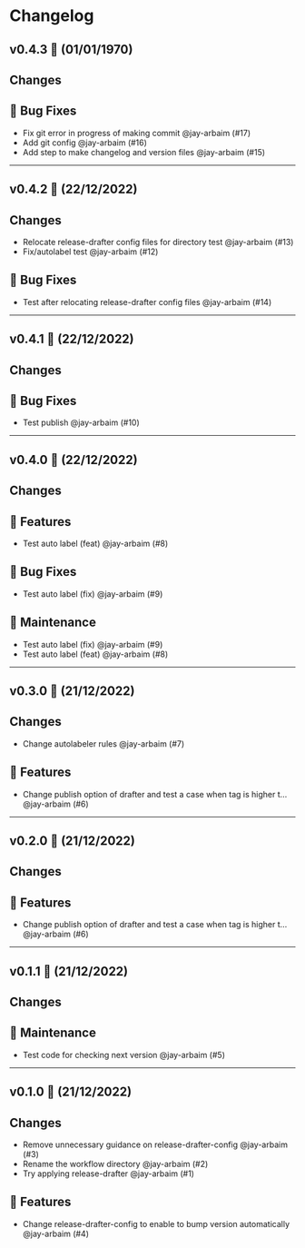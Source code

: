 # Changelog

## v0.4.3 🌈 (01/01/1970)
## Changes

## 🐛 Bug Fixes

- Fix git error in progress of making commit @jay-arbaim (#17)
- Add git config @jay-arbaim (#16)
- Add step to make changelog and version files @jay-arbaim (#15)

---

## v0.4.2 🌈 (22/12/2022)
## Changes

- Relocate release-drafter config files for directory test @jay-arbaim (#13)
- Fix/autolabel test @jay-arbaim (#12)

## 🐛 Bug Fixes

- Test after relocating release-drafter config files @jay-arbaim (#14)

---

## v0.4.1 🌈 (22/12/2022)
## Changes

## 🐛 Bug Fixes

- Test publish @jay-arbaim (#10)

---

## v0.4.0 🌈 (22/12/2022)
## Changes

## 🚀 Features

- Test auto label (feat) @jay-arbaim (#8)

## 🐛 Bug Fixes

- Test auto label (fix) @jay-arbaim (#9)

## 🧰 Maintenance

- Test auto label (fix) @jay-arbaim (#9)
- Test auto label (feat) @jay-arbaim (#8)

---

## v0.3.0 🌈 (21/12/2022)
## Changes

- Change autolabeler rules @jay-arbaim (#7)

## 🚀 Features

- Change publish option of drafter and test a case when tag is higher t… @jay-arbaim (#6)

---

## v0.2.0 🌈 (21/12/2022)
## Changes

## 🚀 Features

- Change publish option of drafter and test a case when tag is higher t… @jay-arbaim (#6)

---

## v0.1.1 🌈 (21/12/2022)
## Changes

## 🧰 Maintenance

- Test code for checking next version @jay-arbaim (#5)

---

## v0.1.0 🌈 (21/12/2022)
## Changes

- Remove unnecessary guidance on release-drafter-config @jay-arbaim (#3)
- Rename the workflow directory @jay-arbaim (#2)
- Try applying release-drafter @jay-arbaim (#1)

## 🚀 Features

- Change release-drafter-config to enable to bump version automatically @jay-arbaim (#4)
